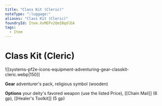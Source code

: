 ```yaml
---
title: "Class Kit (Cleric)"
noteType: ":luggage:"
aliases: "Class Kit (Cleric)"
foundryId: Item.XxMEPv2QmIBqdlEA
tags:
  - Item
---
```


# Class Kit (Cleric)
![[systems-pf2e-icons-equipment-adventuring-gear-classkit-cleric.webp|150]]

**Gear** adventurer's pack, religious symbol (wooden)

**Options** your deity's favored weapon (use the listed Price), [[Chain Mail]] (6 gp), [[Healer's Toolkit]] (5 gp)
